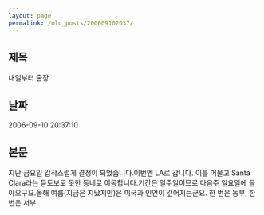 ```yaml
---
layout: page
permalink: /old_posts/200609102037/
---
```


## 제목
내일부터 출장

## 날짜
2006-09-10 20:37:10

## 본문
지난 금요일 갑작스럽게 결정이 되었습니다.이번엔 LA로 갑니다. 이틀 머물고 Santa Clara라는 듣도보도 못한 동네로 이동합니다.기간은 일주일이므로 다음주 일요일에 돌아오구요.올해 여름(지금은 지났지만)은 미국과 인연이 깊어지는군요. 한 번은 동부, 한 번은 서부.